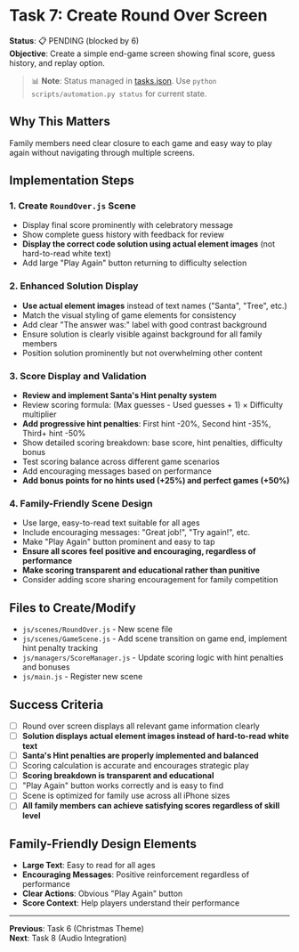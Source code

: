 # Task 7: Create Round Over Screen

**Status**: 📋 PENDING (blocked by 6)  
**Objective**: Create a simple end-game screen showing final score, guess history, and replay option.
> 📊 **Note**: Status managed in [tasks.json](../tasks.json). Use `python scripts/automation.py status` for current state.


## Why This Matters
Family members need clear closure to each game and easy way to play again without navigating through multiple screens.

## Implementation Steps

### 1. Create `RoundOver.js` Scene
- Display final score prominently with celebratory message
- Show complete guess history with feedback for review
- **Display the correct code solution using actual element images** (not hard-to-read white text)
- Add large "Play Again" button returning to difficulty selection

### 2. Enhanced Solution Display
- **Use actual element images** instead of text names ("Santa", "Tree", etc.)
- Match the visual styling of game elements for consistency
- Add clear "The answer was:" label with good contrast background
- Ensure solution is clearly visible against background for all family members
- Position solution prominently but not overwhelming other content

### 3. Score Display and Validation  
- **Review and implement Santa's Hint penalty system**
- Review scoring formula: (Max guesses - Used guesses + 1) × Difficulty multiplier
- **Add progressive hint penalties**: First hint -20%, Second hint -35%, Third+ hint -50%
- Show detailed scoring breakdown: base score, hint penalties, difficulty bonus
- Test scoring balance across different game scenarios
- Add encouraging messages based on performance
- **Add bonus points for no hints used (+25%) and perfect games (+50%)**

### 4. Family-Friendly Scene Design
- Use large, easy-to-read text suitable for all ages
- Include encouraging messages: "Great job!", "Try again!", etc.
- Make "Play Again" button prominent and easy to tap
- **Ensure all scores feel positive and encouraging, regardless of performance**
- **Make scoring transparent and educational rather than punitive**
- Consider adding score sharing encouragement for family competition

## Files to Create/Modify
- `js/scenes/RoundOver.js` - New scene file
- `js/scenes/GameScene.js` - Add scene transition on game end, implement hint penalty tracking
- `js/managers/ScoreManager.js` - Update scoring logic with hint penalties and bonuses
- `js/main.js` - Register new scene

## Success Criteria
- [ ] Round over screen displays all relevant game information clearly
- [ ] **Solution displays actual element images instead of hard-to-read white text**
- [ ] **Santa's Hint penalties are properly implemented and balanced**
- [ ] Scoring calculation is accurate and encourages strategic play
- [ ] **Scoring breakdown is transparent and educational**
- [ ] "Play Again" button works correctly and is easy to find
- [ ] Scene is optimized for family use across all iPhone sizes
- [ ] **All family members can achieve satisfying scores regardless of skill level**

## Family-Friendly Design Elements
- **Large Text**: Easy to read for all ages
- **Encouraging Messages**: Positive reinforcement regardless of performance
- **Clear Actions**: Obvious "Play Again" button
- **Score Context**: Help players understand their performance

---
**Previous**: Task 6 (Christmas Theme)  
**Next**: Task 8 (Audio Integration)
